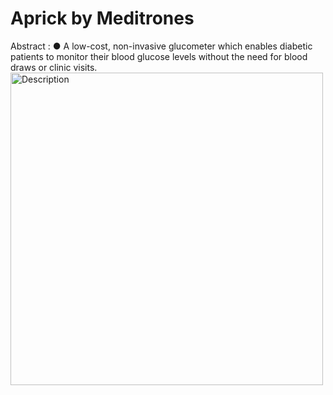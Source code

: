 # Aprick by Meditrones
Abstract : ● A low-cost, non-invasive glucometer which enables diabetic patients to monitor their
 blood glucose levels without the need for blood draws or clinic visits.
 <img src="![Aprick](https://github.com/user-attachments/assets/b0970226-8475-4051-84b9-cb11dba47ec8)" alt="Description" width="500"/>


 
